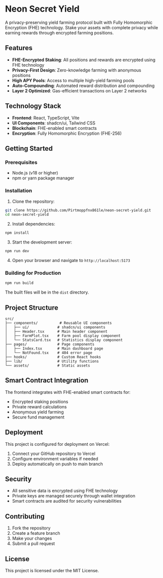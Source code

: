 # Neon Secret Yield

A privacy-preserving yield farming protocol built with Fully Homomorphic Encryption (FHE) technology. Stake your assets with complete privacy while earning rewards through encrypted farming positions.

## Features

- **FHE-Encrypted Staking**: All positions and rewards are encrypted using FHE technology
- **Privacy-First Design**: Zero-knowledge farming with anonymous positions
- **High APY Pools**: Access to multiple high-yield farming pools
- **Auto-Compounding**: Automated reward distribution and compounding
- **Layer 2 Optimized**: Gas-efficient transactions on Layer 2 networks

## Technology Stack

- **Frontend**: React, TypeScript, Vite
- **UI Components**: shadcn/ui, Tailwind CSS
- **Blockchain**: FHE-enabled smart contracts
- **Encryption**: Fully Homomorphic Encryption (FHE-256)

## Getting Started

### Prerequisites

- Node.js (v18 or higher)
- npm or yarn package manager

### Installation

1. Clone the repository:
```bash
git clone https://github.com/Pirtmoppfnx861le/neon-secret-yield.git
cd neon-secret-yield
```

2. Install dependencies:
```bash
npm install
```

3. Start the development server:
```bash
npm run dev
```

4. Open your browser and navigate to `http://localhost:5173`

### Building for Production

```bash
npm run build
```

The built files will be in the `dist` directory.

## Project Structure

```
src/
├── components/          # Reusable UI components
│   ├── ui/             # shadcn/ui components
│   ├── Header.tsx      # Main header component
│   ├── FarmPlot.tsx    # Farm pool display component
│   └── StatsCard.tsx   # Statistics display component
├── pages/              # Page components
│   ├── Index.tsx       # Main dashboard page
│   └── NotFound.tsx    # 404 error page
├── hooks/              # Custom React hooks
├── lib/                # Utility functions
└── assets/             # Static assets
```

## Smart Contract Integration

The frontend integrates with FHE-enabled smart contracts for:
- Encrypted staking positions
- Private reward calculations
- Anonymous yield farming
- Secure fund management

## Deployment

This project is configured for deployment on Vercel:

1. Connect your GitHub repository to Vercel
2. Configure environment variables if needed
3. Deploy automatically on push to main branch

## Security

- All sensitive data is encrypted using FHE technology
- Private keys are managed securely through wallet integration
- Smart contracts are audited for security vulnerabilities

## Contributing

1. Fork the repository
2. Create a feature branch
3. Make your changes
4. Submit a pull request

## License

This project is licensed under the MIT License.
